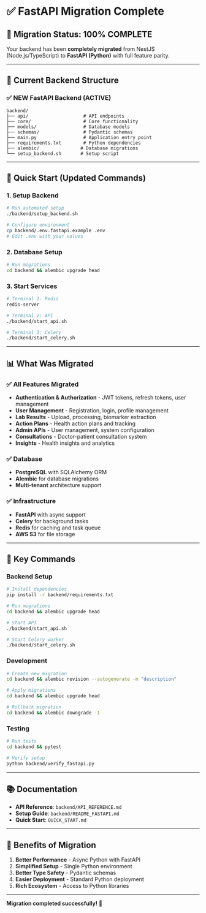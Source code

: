 # ✅ FastAPI Migration Complete

## 🎯 Migration Status: 100% COMPLETE

Your backend has been **completely migrated** from NestJS (Node.js/TypeScript) to **FastAPI (Python)** with full feature parity.

---

## 📁 Current Backend Structure

### ✅ NEW FastAPI Backend (ACTIVE)
```
backend/
├── api/                    # API endpoints
├── core/                   # Core functionality
├── models/                 # Database models
├── schemas/                # Pydantic schemas
├── main.py                 # Application entry point
├── requirements.txt        # Python dependencies
├── alembic/               # Database migrations
└── setup_backend.sh       # Setup script
```

---

## 🚀 Quick Start (Updated Commands)

### 1. Setup Backend
```bash
# Run automated setup
./backend/setup_backend.sh

# Configure environment
cp backend/.env.fastapi.example .env
# Edit .env with your values
```

### 2. Database Setup
```bash
# Run migrations
cd backend && alembic upgrade head
```

### 3. Start Services
```bash
# Terminal 1: Redis
redis-server

# Terminal 2: API
./backend/start_api.sh

# Terminal 3: Celery
./backend/start_celery.sh
```

---

## 📊 What Was Migrated

### ✅ All Features Migrated
- **Authentication & Authorization** - JWT tokens, refresh tokens, user management
- **User Management** - Registration, login, profile management
- **Lab Results** - Upload, processing, biomarker extraction
- **Action Plans** - Health action plans and tracking
- **Admin APIs** - User management, system configuration
- **Consultations** - Doctor-patient consultation system
- **Insights** - Health insights and analytics

### ✅ Database
- **PostgreSQL** with SQLAlchemy ORM
- **Alembic** for database migrations
- **Multi-tenant** architecture support

### ✅ Infrastructure
- **FastAPI** with async support
- **Celery** for background tasks
- **Redis** for caching and task queue
- **AWS S3** for file storage

---

## 🔧 Key Commands

### Backend Setup
```bash
# Install dependencies
pip install -r backend/requirements.txt

# Run migrations
cd backend && alembic upgrade head

# Start API
./backend/start_api.sh

# Start Celery worker
./backend/start_celery.sh
```

### Development
```bash
# Create new migration
cd backend && alembic revision --autogenerate -m "description"

# Apply migrations
cd backend && alembic upgrade head

# Rollback migration
cd backend && alembic downgrade -1
```

### Testing
```bash
# Run tests
cd backend && pytest

# Verify setup
python backend/verify_fastapi.py
```

---

## 📚 Documentation

- **API Reference**: `backend/API_REFERENCE.md`
- **Setup Guide**: `backend/README_FASTAPI.md`
- **Quick Start**: `QUICK_START.md`

---

## 🎉 Benefits of Migration

1. **Better Performance** - Async Python with FastAPI
2. **Simplified Setup** - Single Python environment
3. **Better Type Safety** - Pydantic schemas
4. **Easier Deployment** - Standard Python deployment
5. **Rich Ecosystem** - Access to Python libraries

---

**Migration completed successfully!** 🚀
